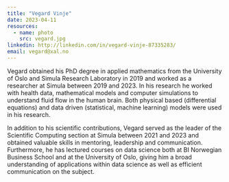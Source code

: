 ```yaml
---
title: "Vegard Vinje"
date: 2023-04-11
resources:
  - name: photo
    src: vegard.jpg
linkedin: http://linkedin.com/in/vegard-vinje-87335283/
email: vegard@xal.no
---
```


Vegard obtained his PhD degree in applied mathematics from the
University of Oslo and Simula Research Laboratory in 2019 and worked as a researcher at Simula between 2019 and 2023. In his research he worked with health data, mathematical models and computer simulations to understand fluid flow in the human brain. Both physical based (differential equations) and data driven (statistical, machine learning) models were used in his research. 
 
<!--more-->

In addition to his scientific contributions, Vegard served as the leader of the Scientific Computing section at Simula between 2021 and 2023 and obtained valuable skills in mentoring, leadership and communication. Furthermore, he has lectured courses on data science both at BI Norwegian Business School and at the University of Oslo, giving him a broad understanding of applications within data science as well as efficient communication on the subject. 
